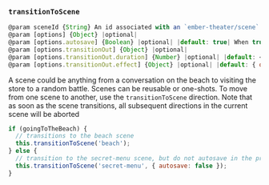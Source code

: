 ### `transitionToScene`

```js
@param sceneId {String} An id associated with an `ember-theater/scene`.
@param [options] {Object} |optional|
@param [options.autosave] {Boolean} |optional| |default: true| When true, overwrites the autosave upon the start of the scene.
@param [options.transitionOut] {Object} |optional|
@param [options.transitionOut.duration] {Number} |optional| |default: <set in config>| How long the transition out takes.
@param [options.transitionOut.effect] {Object} |optional| |default: { opacity: 0 }| CSS attributes and values.
```

A scene could be anything from a conversation on the beach to visiting the store to a random battle. Scenes can be reusable or one-shots. To move from one scene to another, use the `transitionToScene` direction. Note that as soon as the scene transitions, all subsequent directions in the current scene will be aborted

```js
if (goingToTheBeach) {
  // transitions to the beach scene
  this.transitionToScene('beach');
} else {
  // transition to the secret-menu scene, but do not autosave in the process
  this.transitionToScene('secret-menu', { autosave: false });
}
```
